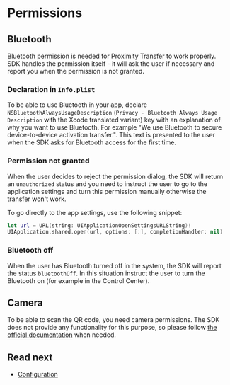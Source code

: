 # Permissions

## Bluetooth

Bluetooth permission is needed for Proximity Transfer to work properly. SDK handles the permission itself - it will ask the user if necessary and report you when the permission is not granted.

### Declaration in `Info.plist`

To be able to use Bluetooth in your app, declare `NSBluetoothAlwaysUsageDescription` (`Privacy - Bluetooth Always Usage Description` with the Xcode translated variant) key with an explanation of why you want to use Bluetooth. For example "We use Bluetooth to secure device-to-device activation transfer.". This text is presented to the user when the SDK asks for Bluetooth access for the first time.

### Permission not granted

When the user decides to reject the permission dialog, the SDK will return an `unauthorized` status and you need to instruct the user to go to the application settings and turn this permission manually otherwise the transfer won't work.

To go directly to the app settings, use the following snippet:

```swift
let url = URL(string: UIApplicationOpenSettingsURLString)!
UIApplication.shared.open(url, options: [:], completionHandler: nil)
```

### Bluetooth off

When the user has Bluetooth turned off in the system, the SDK will report the status `bluetoothOff`. In this situation instruct the user to turn the Bluetooth on (for example in the Control Center).

## Camera

To be able to scan the QR code, you need camera permissions. The SDK does not provide any functionality for this purpose, so please follow [the official documentation](https://developer.apple.com/documentation/avfoundation/capture_setup/requesting_authorization_to_capture_and_save_media) when needed.

## Read next

- [Configuration](./Configuration.md)